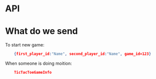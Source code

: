 # API

# What do we send

To start new game:

```json
    {first_player_id:"Name", second_player_id:"Name", game_id=123}
```

When someone is doing moition:

```json
    TicTacToeGameInfo
```